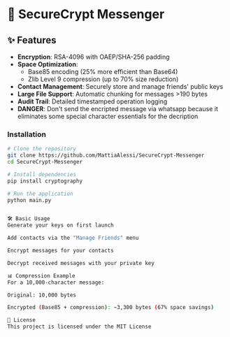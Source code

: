 # 🔐 SecureCrypt Messenger


## ✨ Features

- **Encryption**: RSA-4096 with OAEP/SHA-256 padding
- **Space Optimization**:
  - Base85 encoding (25% more efficient than Base64)
  - Zlib Level 9 compression (up to 70% size reduction)
- **Contact Management**: Securely store and manage friends' public keys
- **Large File Support**: Automatic chunking for messages >190 bytes
- **Audit Trail**: Detailed timestamped operation logging
- **DANGER**: Don't send the encripted message via whatsapp because it
  eliminates some special character essentials for the decription

### Installation
```bash
# Clone the repository
git clone https://github.com/MattiaAlessi/SecureCrypt-Messenger
cd SecureCrypt-Messenger

# Install dependencies
pip install cryptography

# Run the application
python main.py


🛠️ Basic Usage
Generate your keys on first launch

Add contacts via the "Manage Friends" menu

Encrypt messages for your contacts

Decrypt received messages with your private key

📊 Compression Example
For a 10,000-character message:

Original: 10,000 bytes

Encrypted (Base85 + compression): ~3,300 bytes (67% space savings)

📜 License
This project is licensed under the MIT License
